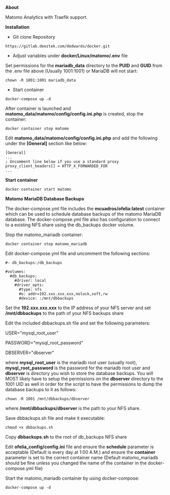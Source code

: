 **About**

Matomo Analytics with Traefik support.

**Installation**

*  Git clone Repository

`https://gitlab.deeztek.com/dedwards/docker.git`

*  Adjust variables under **docker/Linux/matomo/.env** file

Set permissions for the **mariadb_data** directory to the **PUID** and **GUID** from the .env file above (Usually 1001:1001) or MariaDB will not start:

`chown -R 1001:1001 mariadb_data`

*  Start container

`docker-compose up -d`

After container is launched and **matomo_data/matomo/config/config.ini.php** is created, stop the container:

`docker container stop matomo`

Edit **matomo_data/matomo/config/config.ini.php** and add the following under the **[General]** section like below:

```
[General]
...
; Uncomment line below if you use a standard proxy
proxy_client_headers[] = HTTP_X_FORWARDED_FOR
...
```
**Start container**

`docker container start matomo`

**Matomo MariaDB Database Backups**

The docker-compose.yml file includes the **mcuadros/ofelia:latest** container which can be used to schedule database backups of the matomo MariaDB database. The docker-compose.yml file also has configuration to connect to a existing NFS share using the db_backups docker volume. 

Stop the matomo_mariadb container:

`docker container stop matomo_mariadb`

Edit docker-compose.yml file and uncomment the following sections:

`#- db_backups:/db_backups`

```
#volumes:
  #db_backups:
    #driver: local
    #driver_opts:
      #type: nfs
      #o: addr=192.xxx.xxx.xxx,nolock,soft,rw
      #device: :/mnt/dbbackups
```

Set the **192.xxx.xxx.xxx** to the IP address of your NFS server and set **/mnt/dbbackups** to the path of your NFS backups share

Edit the included dbbackups.sh file and set the following parameters:

USER="mysql_root_user"

PASSWORD="mysql_root_password"

DBSERVER="dbserver"

where **mysql_root_user** is the mariadb root user (usually root), **mysql_root_password** is the password for the mariadb root user and **dbserver** is directory you wish to store the database backups. You will MOST likely have to setup the permissions on the **dbserver** directory to the 1001 UID as well in order for the script to have the permissions to dump the database backups to it as follows:

`chown -R 1001 /mnt/dbbackups/dbserver`

where **/mnt/dbbackups/dbserver** is the path to your NFS share.

Save dbbackups.sh file and make it executable:

`chmod +x dbbackups.sh`

Copy **dbbackups.sh** to the root of db_backups NFS share

Edit **ofelia_config/config.ini** file and ensure the **schedule** parameter is acceptable (Default is every day at 1:00 A.M.) and ensure the **container** parameter is set to the correct container name (Default matomo_mariadb should be fine unless you changed the name of the container in the docker-compose.yml file)

Start the matomo_mariadb container by using docker-compose:

`docker-compose up -d`




